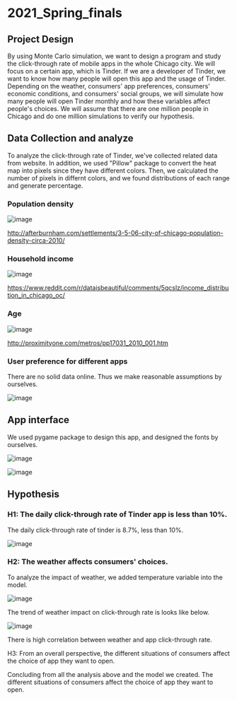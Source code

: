 # 2021_Spring_finals

## Project Design

By using Monte Carlo simulation, we want to design a program and study the click-through rate of mobile apps in the whole Chicago city. We will focus on a certain app, which is Tinder. If we are a developer of Tinder, we want to know how many people will open this app and the usage of Tinder. Depending on the weather, consumers' app preferences, consumers' economic conditions, and consumers' social groups, we will simulate how many people will open Tinder monthly and how these variables affect people's choices. We will assume that there are one million people in Chicago and do one million simulations to verify our hypothesis.

## Data Collection and analyze
To analyze the click-through rate of Tinder, we've collected related data from website.
In addition, we used "Pillow" package to convert the heat map into pixels since they have different colors. Then, we calculated the number of pixels in differnt colors, and we found distributions of each range and generate percentage.
### Population density

![image](https://user-images.githubusercontent.com/58837457/117296106-3f515b80-aea7-11eb-9c0c-df244b898117.png)

http://afterburnham.com/settlements/3-5-06-city-of-chicago-population-density-circa-2010/

### Household income

![image](https://user-images.githubusercontent.com/58837457/117296288-77589e80-aea7-11eb-9aa1-15fc5f6fd6f1.png)

https://www.reddit.com/r/dataisbeautiful/comments/5qcslz/income_distribution_in_chicago_oc/

### Age

![image](https://user-images.githubusercontent.com/58837457/117296325-850e2400-aea7-11eb-945f-210e542d2598.png)

http://proximityone.com/metros/pp17031_2010_001.htm


### User preference for different apps

There are no solid data online. Thus we make reasonable assumptions by ourselves.

![image](https://user-images.githubusercontent.com/58837457/117296519-bc7cd080-aea7-11eb-9d71-39e38f56eb78.png)


## App interface

We used pygame package to design this app, and designed the fonts by ourselves.

![image](https://user-images.githubusercontent.com/58837457/117295793-d9fd6a80-aea6-11eb-97b3-947cea9e2a94.png)

![image](https://user-images.githubusercontent.com/58837457/117296577-cd2d4680-aea7-11eb-9232-d50ef7422e23.png)

## Hypothesis

### H1: The daily click-through rate of Tinder app is less than 10%.

The daily click-through rate of tinder is 8.7%, less than 10%.

![image](https://user-images.githubusercontent.com/58837457/117296681-ea621500-aea7-11eb-8764-1566256a1320.png)


### H2: The weather affects consumers' choices.

To analyze the impact of weather, we added temperature variable into the model.

![image](https://user-images.githubusercontent.com/58837457/117296846-1a111d00-aea8-11eb-994d-52f089bfe519.png)

The trend of weather impact on click-through rate is looks like below.

![image](https://user-images.githubusercontent.com/58837457/117296971-3f9e2680-aea8-11eb-952d-c846e2e6ab31.png)

There is high correlation between weather and app click-through rate.


H3: From an overall perspective, the different situations of consumers affect the choice of app they want to open.

Concluding from all the analysis above and the model we created. The different situations of consumers affect the choice of app they want to open.
